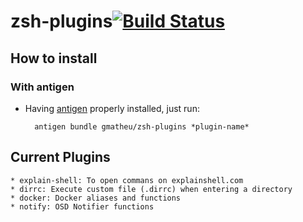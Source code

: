 zsh-plugins[![Build Status](https://travis-ci.org/gmatheu/shell-plugins.svg)](https://travis-ci.org/gmatheu/shell-plugins)
=======================

How to install
--------------

### With antigen

* Having [antigen](http://github.com/zsh-users/antigen) properly installed, just run:

        antigen bundle gmatheu/zsh-plugins *plugin-name*

Current Plugins
---------------

    * explain-shell: To open commans on explainshell.com
    * dirrc: Execute custom file (.dirrc) when entering a directory
    * docker: Docker aliases and functions
    * notify: OSD Notifier functions
